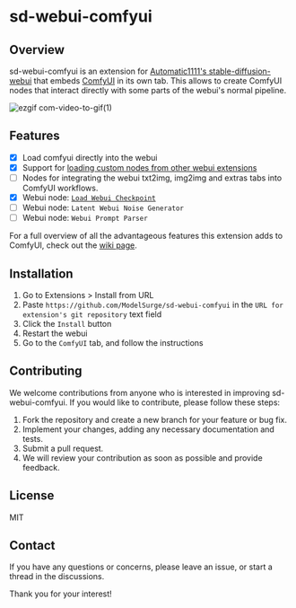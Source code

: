 # sd-webui-comfyui
## Overview
sd-webui-comfyui is an extension for [Automatic1111's stable-diffusion-webui](https://github.com/AUTOMATIC1111/stable-diffusion-webui) that embeds [ComfyUI](https://github.com/comfyanonymous/ComfyUI) in its own tab. This allows to create ComfyUI nodes that interact directly with some parts of the webui's normal pipeline.

![ezgif com-video-to-gif(1)](https://user-images.githubusercontent.com/34081873/226529347-23e61102-cf83-457e-b94c-89337fd38c4d.gif)

## Features
- [x] Load comfyui directly into the webui
- [x] Support for [loading custom nodes from other webui extensions](https://github.com/ModelSurge/sd-webui-comfyui/wiki/Developing-custom-nodes-from-webui-extensions)
- [ ] Nodes for integrating the webui txt2img, img2img and extras tabs into ComfyUI workflows. 
- [x] Webui node: [`Load Webui Checkpoint`](https://github.com/ModelSurge/sd-webui-comfyui/wiki/Webui-Nodes)
- [ ] Webui node: `Latent Webui Noise Generator`
- [ ] Webui node: `Webui Prompt Parser`

For a full overview of all the advantageous features this extension adds to ComfyUI, check out the [wiki page](https://github.com/ModelSurge/sd-webui-comfyui/wiki). 

## Installation
1) Go to Extensions > Install from URL
2) Paste `https://github.com/ModelSurge/sd-webui-comfyui` in the `URL for extension's git repository` text field
3) Click the `Install` button
4) Restart the webui
5) Go to the `ComfyUI` tab, and follow the instructions

## Contributing
We welcome contributions from anyone who is interested in improving sd-webui-comfyui. If you would like to contribute, please follow these steps:

1) Fork the repository and create a new branch for your feature or bug fix.
2) Implement your changes, adding any necessary documentation and tests.
3) Submit a pull request.
4) We will review your contribution as soon as possible and provide feedback.

## License
MIT

## Contact
If you have any questions or concerns, please leave an issue, or start a thread in the discussions.

Thank you for your interest!
